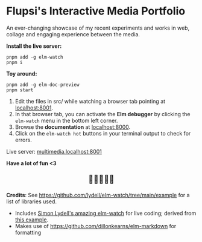 # Flupsi's Interactive Media Portfolio

An ever-changing showcase of my recent experiments and works in web, collage and engaging experience between the media.



**Install the live server:**

```shell
pnpm add -g elm-watch
pnpm i
```

**Toy around:**
```shell
pnpm add -g elm-doc-preview
pnpm start
```

1. Edit the files in src/ while watching a browser tab pointing at [localhost:8001](localhost:8001).
1. In that browser tab, you can activate the **Elm debugger** by clicking the `elm-watch` menu in the bottom left corner.
1. Browse the **documentation** at [localhost:8000](http://localhost:8000/packages/upsiflu/restrictive-examples/latest).
1. Click on the `elm-watch hot` buttons in your terminal output to check for errors.

Live server: [multimedia.localhost:8001](http://multimedia.localhost:8001)

**Have a lot of fun <3**

<p align="center" style="font-size:1.5em;">🚂🚃🚃🚃🚃</p>



**Credits**: See https://github.com/lydell/elm-watch/tree/main/example for a list of libraries used.

- Includes [Simon Lydell's amazing elm-watch](https://github.com/lydell/elm-watch) for live coding; derived from [this example](https://github.com/lydell/elm-watch/tree/main/example).
- Makes use of https://github.com/dillonkearns/elm-markdown for formatting